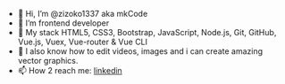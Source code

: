 - 👋 Hi, I’m @zizoko1337 aka mkCode
- 👀 I’m frontend developer
- 🌱 My stack HTML5, CSS3, Bootstrap, JavaScript, Node.js, Git, GitHub, Vue.js, Vuex, Vue-router & Vue CLI
- 🔨 I also know how to edit videos, images and i can create amazing vector graphics.
- 📫 How 2 reach me:  <a href="https://www.linkedin.com/in/mateusz-kr%C3%B3l-01b731185/">linkedin</a>
  
<!---
zizoko1337/zizoko1337 is a ✨ special ✨ repository because its `README.md` (this file) appears on your GitHub profile.
You can click the Preview link to take a look at your changes.
--->
 
